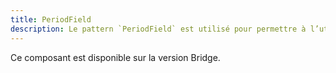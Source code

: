 ```yaml
---
title: PeriodField
description: Le pattern `PeriodField` est utilisé pour permettre à l’utilisateur de saisir une période.
---
```


<doc-alert-bridge class="mb-8">

Ce composant est disponible sur la version Bridge.

</doc-alert-bridge>

<doc-tabs>

<doc-tab-item label="Utilisation">

<doc-usage name="period-field"></doc-usage>

</doc-tab-item>

<doc-tab-item label="API">

<doc-api name="period-field"></doc-api>
</doc-tab-item>

</doc-tabs>

